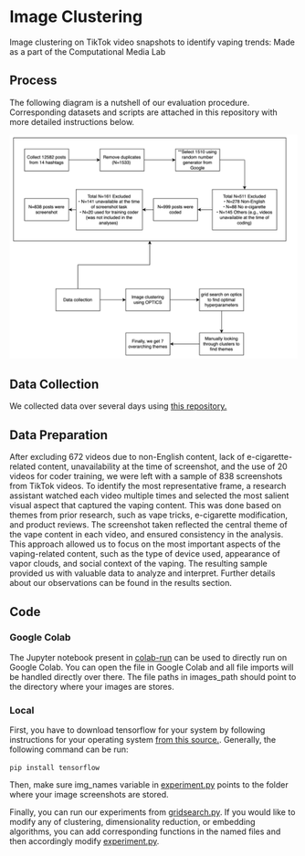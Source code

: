 # Image Clustering
Image clustering on TikTok video snapshots to identify vaping trends: Made as a part of the Computational Media Lab

## Process
The following diagram is a nutshell of our evaluation procedure. Corresponding datasets and scripts are attached in this repository with more detailed instructions below.

![Process Diagram](figures/process_diagram.png)


## Data Collection

We collected data over several days using [this repository.](https://github.com/drawrowfly/tiktok-scraper) 

## Data Preparation

After excluding 672 videos due to non-English content, lack of e-cigarette-related content, unavailability at the time of screenshot, and the use of 20 videos for coder training, we were left with a sample of 838 screenshots from TikTok videos. To identify the most representative frame, a research assistant watched each video multiple times and selected the most salient visual aspect that captured the vaping content. This was done based on themes from prior research, such as vape tricks, e-cigarette modification, and product reviews. The screenshot taken reflected the central theme of the vape content in each video, and ensured consistency in the analysis. This approach allowed us to focus on the most important aspects of the vaping-related content, such as the type of device used, appearance of vapor clouds, and social context of the vaping. The resulting sample provided us with valuable data to analyze and interpret. Further details about our observations can be found in the results section.


## Code

### Google Colab

The Jupyter notebook present in [colab-run](colab-run) can be used to directly run on Google Colab. You can open the file in Google Colab and all file imports will be handled directly over there. The file paths in images_path should point to the directory where your images are stores.

### Local

First, you have to download tensorflow for your system by following instructions for your operating system [from this source.](https://www.tensorflow.org/install). Generally, the following command can be run:

``` pip install tensorflow ```

Then, make sure img_names variable in [experiment.py](experiment.py) points to the folder where your image screenshots are stored.

Finally, you can run our experiments from [gridsearch.py](gridsearch.py). If you would like to modify any of clustering, dimensionality reduction, or embedding algorithms, you can add corresponding functions in the named files and then accordingly modify [experiment.py](experiment.py). 


